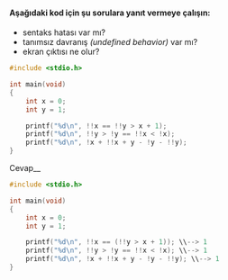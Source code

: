 #### Aşağıdaki kod için şu sorulara yanıt vermeye çalışın:

* sentaks hatası var mı?
* tanımsız davranış *(undefined behavior)* var mı?
* ekran çıktısı ne olur?

```C
#include <stdio.h>

int main(void)
{
	int x = 0;
	int y = 1;

	printf("%d\n", !!x == !!y > x + 1);
	printf("%d\n", !!y > !y == !!x < !x);
	printf("%d\n", !x + !!x + y - !y - !!y);
}
```

Cevap__

```C
#include <stdio.h>

int main(void)
{
	int x = 0;
	int y = 1;

	printf("%d\n", !!x == (!!y > x + 1)); \\--> 1
	printf("%d\n", !!y > !y == !!x < !x); \\--> 1
	printf("%d\n", !x + !!x + y - !y - !!y); \\--> 1
}
```
